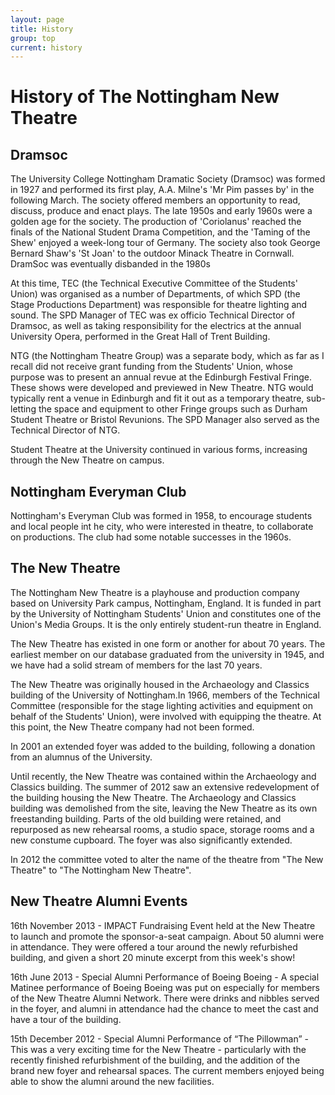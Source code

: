 ```yaml
---
layout: page
title: History
group: top
current: history
---
```


# History of The Nottingham New Theatre

## Dramsoc

The University College Nottingham Dramatic Society (Dramsoc) was formed in 1927 and performed its first play, A.A. Milne's 'Mr Pim passes by' in the following March. The society offered members an opportunity to read, discuss, produce and enact plays. The late 1950s and early 1960s were a golden age for the society. The production of 'Coriolanus' reached the finals of the National Student Drama Competition, and the 'Taming of the Shew' enjoyed a week-long tour of Germany. The society also took George Bernard Shaw's 'St Joan' to the outdoor Minack Theatre in Cornwall. DramSoc was eventually disbanded in the 1980s

At this time, TEC (the Technical Executive Committee of the Students' Union) was organised as a number of Departments, of which SPD (the Stage Productions Department) was responsible for theatre lighting and sound. The SPD Manager of TEC was ex officio Technical Director of Dramsoc, as well as taking responsibility for the electrics at the annual University Opera, performed in the Great Hall of Trent Building.

NTG (the Nottingham Theatre Group) was a separate body, which as far as I recall did not receive grant funding from the Students' Union, whose purpose was to present an annual revue at the Edinburgh Festival Fringe. These shows were developed and previewed in New Theatre. NTG would typically rent a venue in Edinburgh and fit it out as a temporary theatre, sub-letting the space and equipment to other Fringe groups such as Durham Student Theatre or Bristol Revunions. The SPD Manager also served as the Technical Director of NTG.

Student Theatre at the University continued in various forms, increasing through the New Theatre on campus.


## Nottingham Everyman Club

Nottingham's Everyman Club was formed in 1958, to encourage students and local people int he city, who were interested in theatre, to collaborate on productions. The club had some notable successes in the 1960s.


## The New Theatre

The Nottingham New Theatre is a playhouse and production company based on University Park campus, Nottingham, England. It is funded in part by the University of Nottingham Students' Union and constitutes one of the Union's Media Groups. It is the only entirely student-run theatre in England.

The New Theatre has existed in one form or another for about 70 years. The earliest member on our database graduated from the university in 1945, and we have had a solid stream of members for the last 70 years.

The New Theatre was originally housed in the Archaeology and Classics building of the University of Nottingham.In 1966, members of the Technical Committee (responsible for the stage lighting activities and equipment on behalf of the Students' Union), were involved with equipping the theatre. At this point, the New Theatre company had not been formed.

In 2001 an extended foyer was added to the building, following a donation from an alumnus of the University.

Until recently, the New Theatre was contained within the Archaeology and Classics building. The summer of 2012 saw an extensive redevelopment of the building housing the New Theatre. The Archaeology and Classics building was demolished from the site, leaving the New Theatre as its own freestanding building. Parts of the old building were retained, and repurposed as new rehearsal rooms, a studio space, storage rooms and a new constume cupboard. The foyer was also significantly extended.

In 2012 the committee voted to alter the name of the theatre from "The New Theatre" to "The Nottingham New Theatre".


## New Theatre Alumni Events

16th November 2013 - IMPACT Fundraising Event held at the New Theatre to launch and promote the sponsor-a-seat campaign. About 50 alumni were in attendance. They were offered a tour around the newly refurbished building, and given a short 20 minute excerpt from this week's show!

16th June 2013 - Special Alumni Performance of Boeing Boeing - A special Matinee performance of Boeing Boeing was put on especially for members of the New Theatre Alumni Network. There were drinks and nibbles served in the foyer, and alumni in attendance had the chance to meet the cast and have a tour of the building.

15th December 2012 - Special Alumni Performance of “The Pillowman” - This was a very exciting time for the New Theatre - particularly with the recently finished refurbishment of the building, and the addition of the brand new foyer and rehearsal spaces. The current members enjoyed being able to show the alumni around the new facilities.

